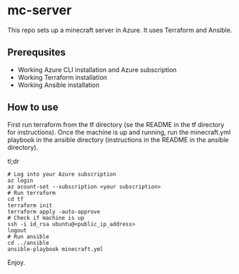 # mc-server

This repo sets up a minecraft server in Azure. It uses Terraform and Ansible.

## Prerequsites
- Working Azure CLI installation and Azure subscription
- Working Terraform installation
- Working Ansible installation

## How to use

First run terraform from the tf directory (se the README in the tf directory for instructions). Once the machine is up and running, run the minecraft.yml playbook in the ansible directory (instructions in the README in the ansible directory).

tl;dr
```
# Log into your Azure subscription
az login
az acount-set --subscription <your subscription>
# Run terraform
cd tf
terraform init
terraform apply -auto-approve
# Check if machine is up
ssh -i id_rsa ubuntu@<public_ip_address> 
logout
# Run ansible
cd ../ansible
ansible-playbook minecraft.yml
```
Enjoy.
